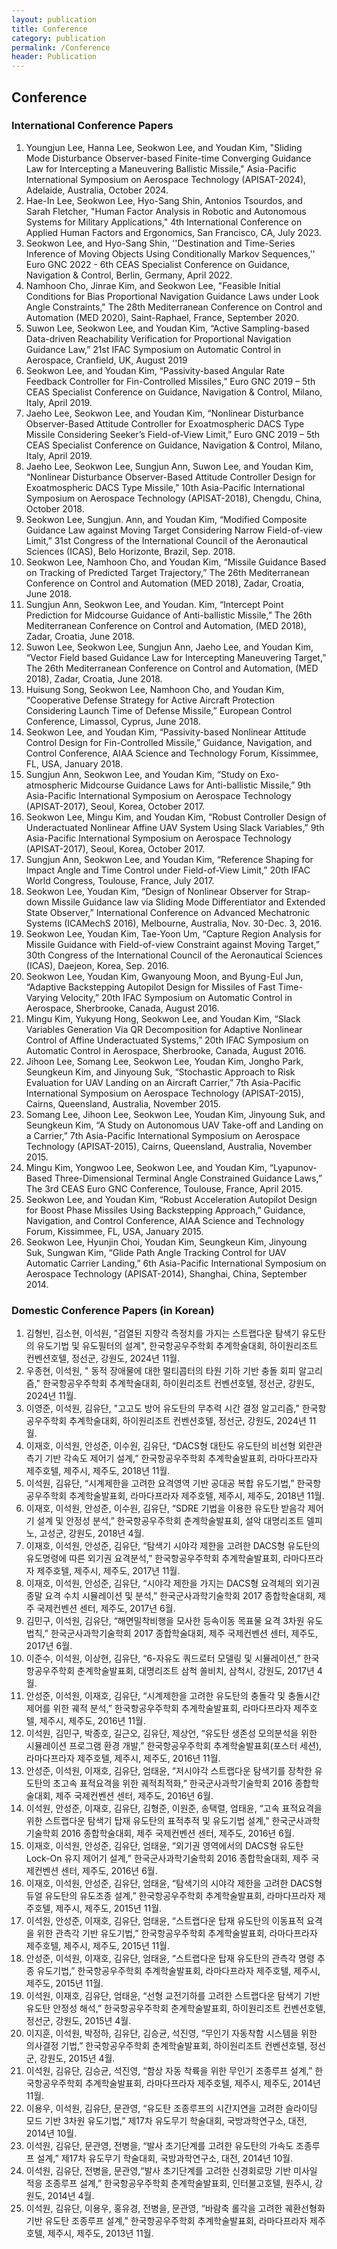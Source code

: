 ```yaml
---
layout: publication
title: Conference
category: publication
permalink: /Conference
header: Publication
---
```


## Conference

### International Conference Papers

1. Youngjun Lee, Hanna Lee, Seokwon Lee, and Youdan Kim, "Sliding Mode Disturbance Observer-based Finite-time Converging Guidance Law for Intercepting a Maneuvering Ballistic Missile," Asia-Pacific International Symposium on Aerospace Technology (APISAT-2024), Adelaide, Australia, October 2024.
1. Hae-In Lee, Seokwon Lee, Hyo-Sang Shin, Antonios Tsourdos, and Sarah Fletcher, "Human Factor Analysis in Robotic and Autonomous Systems for Military Applications," 4th International Conference on Applied Human Factors and Ergonomics, San Francisco, CA, July 2023.
1. Seokwon Lee, and Hyo-Sang Shin, ''Destination and Time-Series Inference of Moving Objects Using Conditionally Markov Sequences,'' Euro GNC 2022 - 6th CEAS Specialist Conference on Guidance, Navigation & Control, Berlin, Germany, April 2022.
1. Namhoon Cho, Jinrae Kim, and Seokwon Lee, "Feasible Initial Conditions for Bias Proportional Navigation Guidance Laws under Look Angle Constraints," The 28th Mediterranean Conference on Control and Automation (MED 2020), Saint-Raphael, France, September 2020.
1. Suwon Lee, Seokwon Lee, and Youdan Kim, “Active Sampling-based Data-driven Reachability Verification for Proportional Navigation Guidance Law,” 21st IFAC Symposium on Automatic Control in Aerospace, Cranfield, UK, August 2019
1. Seokwon  Lee, and Youdan Kim, “Passivity-based Angular Rate Feedback Controller for Fin-Controlled Missiles,” Euro GNC 2019 – 5th CEAS Specialist Conference on Guidance, Navigation & Control, Milano, Italy, April 2019.
1. Jaeho Lee, Seokwon  Lee, and Youdan Kim, “Nonlinear Disturbance Observer-Based Attitude Controller for Exoatmospheric DACS Type Missile Considering Seeker’s Field-of-View Limit,” Euro GNC 2019 – 5th CEAS Specialist Conference on Guidance, Navigation \& Control, Milano, Italy, April 2019.
1. Jaeho Lee, Seokwon  Lee, Sungjun Ann, Suwon Lee, and Youdan Kim, “Nonlinear Disturbance Observer-Based Attitude Controller Design for Exoatmospheric DACS Type Missile,” 10th Asia-Pacific International Symposium on Aerospace Technology (APISAT-2018), Chengdu, China, October 2018.
1. Seokwon  Lee, Sungjun. Ann, and Youdan Kim, “Modified Composite Guidance Law against Moving Target Considering Narrow Field-of-view Limit,” 31st Congress of the International Council of the Aeronautical Sciences (ICAS), Belo Horizonte, Brazil, Sep. 2018.
1. Seokwon  Lee, Namhoon Cho, and Youdan Kim, “Missile Guidance Based on Tracking of Predicted Target Trajectory,” The 26th Mediterranean Conference on Control and Automation (MED 2018), Zadar, Croatia, June 2018.
1. Sungjun Ann, Seokwon Lee, and Youdan. Kim, “Intercept Point Prediction for Midcourse Guidance of Anti-ballistic Missile,” The 26th Mediterranean Conference on Control and Automation, (MED 2018), Zadar, Croatia, June 2018.
1. Suwon Lee, Seokwon Lee, Sungjun Ann, Jaeho Lee, and Youdan Kim, “Vector Field based Guidance Law for Intercepting Maneuvering Target,” The 26th Mediterranean Conference on Control and Automation, (MED 2018), Zadar, Croatia, June 2018.
1. Huisung Song, Seokwon Lee, Namhoon Cho, and Youdan Kim, “Cooperative Defense Strategy for Active Aircraft Protection Considering Launch Time of Defense Missile,” European Control Conference, Limassol, Cyprus, June 2018.
1. Seokwon Lee, and Youdan Kim, “Passivity-based Nonlinear Attitude Control Design for Fin-Controlled Missile,” Guidance, Navigation, and Control Conference, AIAA Science and Technology Forum, Kissimmee, FL, USA, January 2018.
1. Sungjun Ann, Seokwon Lee, and Youdan Kim, “Study on Exo-atmospheric Midcourse Guidance Laws for Anti-ballistic Missile,” 9th Asia-Pacific International Symposium on Aerospace Technology (APISAT-2017), Seoul, Korea, October 2017.
1. Seokwon Lee, Mingu Kim, and Youdan Kim, “Robust Controller Design of Underactuated Nonlinear Affine UAV System Using Slack Variables,” 9th Asia-Pacific International Symposium on Aerospace Technology (APISAT-2017), Seoul, Korea, October 2017.
1. Sungjun Ann, Seokwon Lee, and Youdan Kim, “Reference Shaping for Impact Angle and Time Control under Field-of-View Limit,” 20th IFAC World Congress, Toulouse, France, July 2017.
1. Seokwon Lee, Youdan Kim, “Design of Nonlinear Observer for Strap-down Missile Guidance law via Sliding Mode Differentiator and Extended State Observer,” International Conference on Advanced Mechatronic Systems (ICAMechS 2016), Melbourne, Australia, Nov. 30-Dec. 3, 2016.
1. Seokwon Lee, Youdan Kim, Tae-Yoon Um, “Capture Region Analysis for Missile Guidance with Field-of-view Constraint against Moving Target,” 30th Congress of the International Council of the Aeronautical Sciences (ICAS), Daejeon, Korea, Sep. 2016.
1. Seokwon Lee, Youdan Kim, Gwanyoung Moon, and Byung-Eul Jun, “Adaptive Backstepping Autopilot Design for Missiles of Fast Time-Varying Velocity,” 20th IFAC Symposium on Automatic Control in Aerospace, Sherbrooke, Canada, August 2016.
1. Mingu Kim, Yukyung Hong, Seokwon  Lee, and Youdan Kim, “Slack Variables Generation Via QR Decomposition for Adaptive Nonlinear Control of Affine Underactuated Systems,” 20th IFAC Symposium on Automatic Control in Aerospace, Sherbrooke, Canada, August 2016.
1. Jihoon Lee, Somang Lee, Seokwon  Lee, Youdan Kim, Jongho Park, Seungkeun Kim, and Jinyoung Suk, “Stochastic Approach to Risk Evaluation for UAV Landing on an Aircraft Carrier,” 7th Asia-Pacific International Symposium on Aerospace Technology (APISAT-2015), Cairns, Queensland, Australia, November 2015.
1. Somang Lee, Jihoon Lee, Seokwon  Lee, Youdan Kim, Jinyoung Suk, and Seungkeun Kim, “A Study on Autonomous UAV Take-off and Landing on a Carrier,” 7th Asia-Pacific International Symposium on Aerospace Technology (APISAT-2015), Cairns, Queensland, Australia, November 2015.
1. Mingu Kim, Yongwoo Lee, Seokwon Lee, and Youdan Kim, “Lyapunov-Based Three-Dimensional Terminal Angle Constrained Guidance Laws,” The 3rd CEAS Euro GNC Conference, Toulouse, France, April 2015.
1. Seokwon  Lee, and Youdan Kim, “Robust Acceleration Autopilot Design for Boost Phase Missiles Using Backstepping Approach,” Guidance, Navigation, and Control Conference, AIAA Science and Technology Forum, Kissimmee, FL, USA, January 2015.
1. Seokwon Lee, Hyunjin Choi, Youdan Kim, Seungkeun Kim, Jinyoung Suk, Sungwan Kim, “Glide Path Angle Tracking Control for UAV Automatic Carrier Landing,” 6th Asia-Pacific International Symposium on Aerospace Technology (APISAT-2014), Shanghai, China, September 2014.




### Domestic Conference Papers (in Korean)

1. 김형빈, 김소현, 이석원, "검열된 지향각 측정치를 가지는 스트랩다운 탐색기 유도탄의 유도기법 및 유도필터의 설계", 한국항공우주학회 추계학술대회, 하이원리조트 컨벤션호텔, 정선군, 강원도, 2024년 11월.
1. 우종현, 이석원, " 동적 장애물에 대한 멀티콥터의 타원 기하 기반 충돌 회피 알고리즘," 한국항공우주학회 추계학술대회, 하이원리조트 컨벤션호텔, 정선군, 강원도, 2024년 11월.
1. 이영준, 이석원, 김유단, "고고도 방어 유도탄의 무추력 시간 결정 알고리즘," 한국항공우주학회 추계학술대회, 하이원리조트 컨벤션호텔, 정선군, 강원도, 2024년 11월.
1. 이재호, 이석원, 안성준, 이수원, 김유단, “DACS형 대탄도 유도탄의 비선형 외란관측기 기반 각속도 제어기 설계,” 한국항공우주학회 추계학술발표회, 라마다프라자 제주호텔, 제주시, 제주도, 2018년 11월.
1. 이석원, 김유단, “시계제한을 고려한 요격영역 기반 공대공 복합 유도기법,” 한국항공우주학회 추계학술발표회, 라마다프라자 제주호텔, 제주시, 제주도, 2018년 11월.
1. 이재호, 이석원, 안성준, 이수원, 김유단, “SDRE 기법을 이용한 유도탄 받음각 제어기 설계 및 안정성 분석,” 한국항공우주학회 춘계학술발표회, 설악 대명리조트 델피노, 고성군, 강원도, 2018년 4월.
1. 이재호, 이석원, 안성준, 김유단, “탐색기 시야각 제한을 고려한 DACS형 유도탄의 유도명령에 따른 외기권 요격분석,” 한국항공우주학회 추계학술발표회, 라마다프라자 제주호텔, 제주시, 제주도, 2017년 11월.
1. 이재호, 이석원, 안성준, 김유단, “시야각 제한을 가지는 DACS형 요격체의 외기권 종말 요격 수치 시뮬레이션 및 분석,” 한국군사과학기술학회 2017 종합학술대회, 제주 국제컨벤션 센터, 제주도, 2017년 6월.
1. 김민구, 이석원, 김유단, “해면밀착비행을 모사한 등속이동 목표물 요격 3차원 유도법칙,” 한국군사과학기술학회 2017 종합학술대회, 제주 국제컨벤션 센터, 제주도, 2017년 6월.
1. 이준수, 이석원, 이상현, 김유단, “6-자유도 쿼드로터 모델링 및 시뮬레이션,” 한국항공우주학회 춘계학술발표회, 대명리조트 삼척 쏠비치, 삼척시, 강원도, 2017년 4월.
1. 안성준, 이석원, 이재호, 김유단, “시계제한을 고려한 유도탄의 충돌각 및 충돌시간 제어를 위한 궤적 분석,” 한국항공우주학회 추계학술발표회, 라마다프라자 제주호텔, 제주시, 제주도, 2016년 11월.
1. 이석원, 김민구, 박종호, 길근오, 김유단, 제상언, “유도탄 생존성 모의분석을 위한 시뮬레이션 프로그램 환경 개발,” 한국항공우주학회 추계학술발표회(포스터 세션), 라마다프라자 제주호텔, 제주시, 제주도, 2016년 11월.
1. 안성준, 이석원, 이재호, 김유단, 엄태윤, “저시야각 스트랩다운 탐색기를 장착한 유도탄의 초고속 표적요격을 위한 궤적최적화,” 한국군사과학기술학회 2016 종합학술대회, 제주 국제컨벤션 센터, 제주도, 2016년 6월.
1. 이석원, 안성준, 이재호, 김유단, 김형준, 이원준, 송택렬, 엄태윤, “고속 표적요격을 위한 스트랩다운 탐색기 탑재 유도탄의 표적추적 및 유도기법 설계,” 한국군사과학기술학회 2016 종합학술대회, 제주 국제컨벤션 센터, 제주도, 2016년 6월.
1. 이재호, 이석원, 안성준, 김유단, 엄태윤, “외기권 영역에서의 DACS형 유도탄 Lock-On 유지 제어기 설계,” 한국군사과학기술학회 2016 종합학술대회, 제주 국제컨벤션 센터, 제주도, 2016년 6월.
1. 이재호, 이석원, 안성준, 김유단, 엄태윤, “탐색기의 시야각 제한을 고려한 DACS형 듀얼 유도탄의 유도조종 설계,” 한국항공우주학회 추계학술발표회, 라마다프라자 제주호텔, 제주시, 제주도, 2015년 11월.
1. 이석원, 안성준, 이재호, 김유단, 엄태윤, “스트랩다운 탑재 유도탄의 이동표적 요격을 위한 관측각 기반 유도기법,” 한국항공우주학회 추계학술발표회, 라마다프라자 제주호텔, 제주시, 제주도, 2015년 11월.
1. 안성준, 이석원, 이재호, 김유단, 엄태윤, “스트랩다운 탑재 유도탄의 관측각 명령 추종 유도기법,” 한국항공우주학회 추계학술발표회, 라마다프라자 제주호텔, 제주시, 제주도, 2015년 11월.
1. 이석원, 이재호, 김유단, 엄태윤, “선형 교전기하를 고려한 스트랩다운 탐색기 기반 유도탄 안정성 해석,” 한국항공우주학회 춘계학술발표회, 하이원리조트 컨벤션호텔, 정선군, 강원도, 2015년 4월.
1. 이지훈, 이석원, 박정하, 김유단, 김승균, 석진영, “무인기 자동착함 시스템을 위한 의사결정 기법,” 한국항공우주학회 춘계학술발표회, 하이원리조트 컨벤션호텔, 정선군, 강원도, 2015년 4월.
1. 이석원, 김유단, 김승균, 석진영, “함상 자동 착륙을 위한 무인기 조종루프 설계,” 한국항공우주학회 추계학술발표회, 라마다프라자 제주호텔, 제주시, 제주도, 2014년 11월.
1. 이용우, 이석원, 김유단, 문관영, “유도탄 조종루프의 시간지연을 고려한 슬라이딩 모드 기반 3차원 유도기법,” 제17차 유도무기 학술대회, 국방과학연구소, 대전, 2014년 10월.
1. 이석원, 김유단, 문관영, 전병을, “발사 초기단계를 고려한 유도탄의 가속도 조종루프 설계,” 제17차 유도무기 학술대회, 국방과학연구소, 대전, 2014년 10월.
1. 이석원, 김유단, 전병을, 문관영,“발사 초기단계를 고려한 신경회로망 기반 미사일 적응 조종루프 설계,” 한국항공우주학회 춘계학술발표회, 인터불고호텔, 원주시, 강원도, 2014년 4월.
1. 이석원, 김유단, 이용우, 홍유경, 전병을, 문관영, “바람축 롤각을 고려한 궤환선형화 기반 유도탄 조종루프 설계,” 한국항공우주학회 추계학술발표회, 라마다프라자 제주호텔, 제주시, 제주도, 2013년 11월.